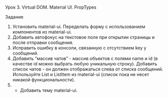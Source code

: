 Урок 3. Virtual DOM. Material UI. PropTypes

Задание
1. Установить material-ui. Переделать форму с использованием компонентов из material-ui.
2. Добавить автофокус на текстовое поле при открытии страницы и после отправки сообщения.
3. Исправить ошибку в консоли, связанную с отсутствием key у сообщений.
4. Добавить “массив чатов” - массив объектов с полями name и id (в качестве id можно выбрать любую уникальную строку). Добавить список чатов - он должен отображаться слева от списка сообщений. Используйте List и ListItem из material-ui (список пока не несет никакой функциональности).
5. * Добавить тему material-ui.
